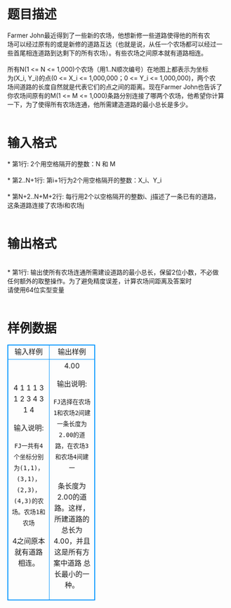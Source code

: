 # 

 
 # 题目描述 
<p>
    Farmer John最近得到了一些新的农场，他想新修一些道路使得他的所有农<br>场可以经过原有的或是新修的道路互达（也就是说，从任一个农场都可以经过一<br>些首尾相连道路到达剩下的所有农场）。有些农场之间原本就有道路相连。<br><br>    所有N(1 <= N <= 1,000)个农场（用1..N顺次编号）在地图上都表示为坐标<br>为(X_i, Y_i)的点(0 <= X_i <= 1,000,000；0 <= Y_i <= 1,000,000)，两个农<br>场间道路的长度自然就是代表它们的点之间的距离。现在Farmer John也告诉了<br>你农场间原有的M(1 <= M <= 1,000)条路分别连接了哪两个农场，他希望你计算<br>一下，为了使得所有农场连通，他所需建造道路的最小总长是多少。<br><br></p> 

 
 # 输入格式 
<p>
* 第1行: 2个用空格隔开的整数：N 和 M<br><br>* 第2..N+1行: 第i+1行为2个用空格隔开的整数：X_i、Y_i<br><br>* 第N+2..N+M+2行: 每行用2个以空格隔开的整数i、j描述了一条已有的道路，<br>                  这条道路连接了农场i和农场j<br><br></p> 

 
 # 输出格式 
<p>
<br>* 第1行: 输出使所有农场连通所需建设道路的最小总长，保留2位小数，不必做<br>         任何额外的取整操作。为了避免精度误差，计算农场间距离及答案时<br>         请使用64位实型变量<br><br></p> 
# 样例数据
<style>
        table,table tr th, table tr td { border:1px solid #0094ff; }
        table { width: 200px; min-height: 25px; line-height: 25px; text-align: center; border-collapse: collapse;}   
    </style>
<table>
	<tr>
		<td>输入样例</td>
		<td>输出样例</td>
	</tr>
<tr><td>4 1
1 1
3 1
2 3
4 3
1 4

输入说明:

    FJ一共有4个坐标分别为(1,1)，(3,1)，(2,3)，(4,3)的农场。农场1和农场
4之间原本就有道路相连。


</td><td>
4.00

输出说明:

    FJ选择在农场1和农场2间建一条长度为2.00的道路，在农场3和农场4间建一
条长度为2.00的道路。这样，所建道路的总长为4.00，并且这是所有方案中道路
总长最小的一种。
</td></tr></table>
